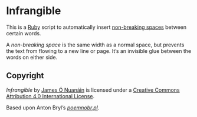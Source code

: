# Infrangible

This is a [Ruby](https://www.ruby-lang.org/) script to automatically insert [non-breaking spaces](https://en.wikipedia.org/wiki/Non-breaking_space) between certain words.

A <dfn>non-breaking space</dfn> is the same width as a normal space, but prevents the text from flowing to a new line or page. It’s an invisible glue between the words on either side.

## Copyright

<cite property="dc:title">Infrangible</cite> by <span property="cc:attributionName"><a href="https://github.com/FearGoidte" property="cc:attributionURL">James Ó Nuanáin</a></span> is licensed under a <a rel="license" href="http://creativecommons.org/licenses/by/4.0/">Creative Commons Attribution 4.0 International License</a>.

<p property="dc:source" typeof="DCMIType:software">Based upon <span property="dc:creator">Anton Bryl</span>’s <a href="http://blog.epubbooks.com/898/formatting-poetry-for-small-screens" property="dc:identifier"><cite property="dc:title">poemnobr.pl</cite></a>.</p>